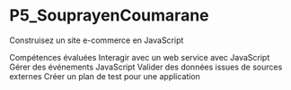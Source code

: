 # P5_SouprayenCoumarane
Construisez un site e-commerce en JavaScript

Compétences évaluées
Interagir avec un web service avec JavaScript
Gérer des événements JavaScript
Valider des données issues de sources externes
Créer un plan de test pour une application
